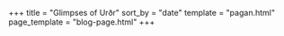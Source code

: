 +++
title = "Glimpses of Urðr"
sort_by = "date"
template = "pagan.html"
page_template = "blog-page.html"
+++

